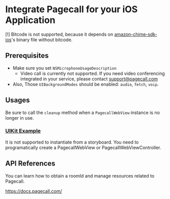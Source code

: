 # Integrate Pagecall for your iOS Application

[!] Bitcode is not supported, because it depends on [amazon-chime-sdk-ios](https://github.com/aws/amazon-chime-sdk-ios)'s binary file without bitcode.

## Prerequisites

- Make sure you set `NSMicrophoneUsageDescription`
  - Video call is currently not supported. If you need video conferencing integrated in your service, please contact support@pagecall.com
- Also, Those `UIBackgroundModes` should be enabled: `audio`, `fetch`, `voip`.

## Usages

Be sure to call the `cleanup` method when a `PagecallWebView` instance is no longer in use.

### [UIKit Example](/examples/uikit)
It is not supported to instantiate from a storyboard. You need to programatically create a PagecallWebView or PagecallWebViewController.


## API References

You can learn how to obtain a roomId and manage resources related to Pagecall.

https://docs.pagecall.com/
